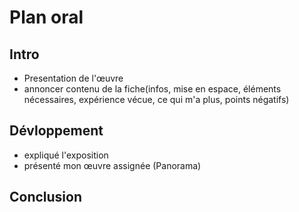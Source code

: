 # Plan oral

## Intro
- Presentation de l'œuvre
- annoncer contenu de la fiche(infos, mise en espace, éléments nécessaires, expérience vécue, ce qui m'a plus, points négatifs)
## Dévloppement
- expliqué l'exposition
- présenté mon œuvre assignée (Panorama)

## Conclusion
